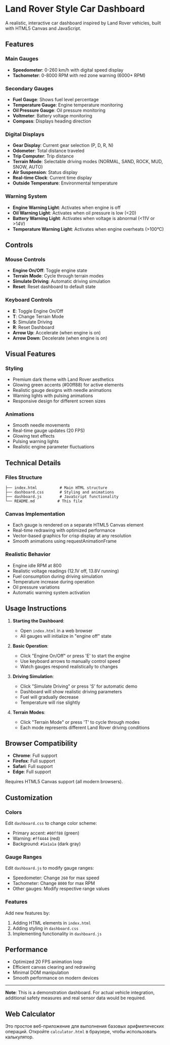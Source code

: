 # Land Rover Style Car Dashboard

A realistic, interactive car dashboard inspired by Land Rover vehicles, built with HTML5 Canvas and JavaScript.

## Features

### Main Gauges
- **Speedometer**: 0-260 km/h with digital speed display
- **Tachometer**: 0-8000 RPM with red zone warning (6000+ RPM)

### Secondary Gauges
- **Fuel Gauge**: Shows fuel level percentage
- **Temperature Gauge**: Engine temperature monitoring
- **Oil Pressure Gauge**: Oil pressure monitoring
- **Voltmeter**: Battery voltage monitoring
- **Compass**: Displays heading direction

### Digital Displays
- **Gear Display**: Current gear selection (P, D, R, N)
- **Odometer**: Total distance traveled
- **Trip Computer**: Trip distance
- **Terrain Mode**: Selectable driving modes (NORMAL, SAND, ROCK, MUD, SNOW, AUTO)
- **Air Suspension**: Status display
- **Real-time Clock**: Current time display
- **Outside Temperature**: Environmental temperature

### Warning System
- **Engine Warning Light**: Activates when engine is off
- **Oil Warning Light**: Activates when oil pressure is low (<20)
- **Battery Warning Light**: Activates when voltage is abnormal (<11V or >14V)
- **Temperature Warning Light**: Activates when engine overheats (>100°C)

## Controls

### Mouse Controls
- **Engine On/Off**: Toggle engine state
- **Terrain Mode**: Cycle through terrain modes
- **Simulate Driving**: Automatic driving simulation
- **Reset**: Reset dashboard to default state

### Keyboard Controls
- **E**: Toggle Engine On/Off
- **T**: Change Terrain Mode
- **S**: Simulate Driving
- **R**: Reset Dashboard
- **Arrow Up**: Accelerate (when engine is on)
- **Arrow Down**: Decelerate (when engine is on)

## Visual Features

### Styling
- Premium dark theme with Land Rover aesthetics
- Glowing green accents (#00ff88) for active elements
- Realistic gauge designs with needle animations
- Warning lights with pulsing animations
- Responsive design for different screen sizes

### Animations
- Smooth needle movements
- Real-time gauge updates (20 FPS)
- Glowing text effects
- Pulsing warning lights
- Realistic engine parameter fluctuations

## Technical Details

### Files Structure
```
├── index.html          # Main HTML structure
├── dashboard.css       # Styling and animations
├── dashboard.js        # JavaScript functionality
└── README.md          # This file
```

### Canvas Implementation
- Each gauge is rendered on a separate HTML5 Canvas element
- Real-time redrawing with optimized performance
- Vector-based graphics for crisp display at any resolution
- Smooth animations using requestAnimationFrame

### Realistic Behavior
- Engine idle RPM at 800
- Realistic voltage readings (12.1V off, 13.8V running)
- Fuel consumption during driving simulation
- Temperature increase during operation
- Oil pressure variations
- Automatic warning system activation

## Usage Instructions

1. **Starting the Dashboard**:
   - Open `index.html` in a web browser
   - All gauges will initialize in "engine off" state

2. **Basic Operation**:
   - Click "Engine On/Off" or press 'E' to start the engine
   - Use keyboard arrows to manually control speed
   - Watch gauges respond realistically to changes

3. **Driving Simulation**:
   - Click "Simulate Driving" or press 'S' for automatic demo
   - Dashboard will show realistic driving parameters
   - Fuel will gradually decrease
   - Temperature will rise slightly

4. **Terrain Modes**:
   - Click "Terrain Mode" or press 'T' to cycle through modes
   - Each mode represents different Land Rover driving conditions

## Browser Compatibility

- **Chrome**: Full support
- **Firefox**: Full support
- **Safari**: Full support
- **Edge**: Full support

Requires HTML5 Canvas support (all modern browsers).

## Customization

### Colors
Edit `dashboard.css` to change color scheme:
- Primary accent: `#00ff88` (green)
- Warning: `#ff4444` (red)
- Background: `#1a1a1a` (dark gray)

### Gauge Ranges
Edit `dashboard.js` to modify gauge ranges:
- Speedometer: Change `260` for max speed
- Tachometer: Change `8000` for max RPM
- Other gauges: Modify respective range values

### Features
Add new features by:
1. Adding HTML elements in `index.html`
2. Adding styling in `dashboard.css`
3. Implementing functionality in `dashboard.js`

## Performance

- Optimized 20 FPS animation loop
- Efficient canvas clearing and redrawing
- Minimal DOM manipulation
- Smooth performance on modern devices

---

**Note**: This is a demonstration dashboard. For actual vehicle integration, additional safety measures and real sensor data would be required.
## Web Calculator

Это простое веб-приложение для выполнения базовых арифметических операций. Откройте `calculator.html` в браузере, чтобы использовать калькулятор.

